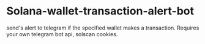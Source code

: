 # Solana-wallet-transaction-alert-bot
send's alert to telegram if the specified wallet makes a transaction. Requires your own telegram bot api, solscan cookies. 
